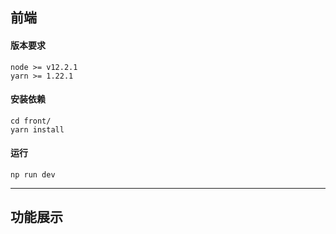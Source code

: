 ## 前端
#### 版本要求
```
node >= v12.2.1
yarn >= 1.22.1
```

#### 安装依赖
```
cd front/
yarn install 
```

#### 运行
```
np run dev
```
***

## 功能展示


